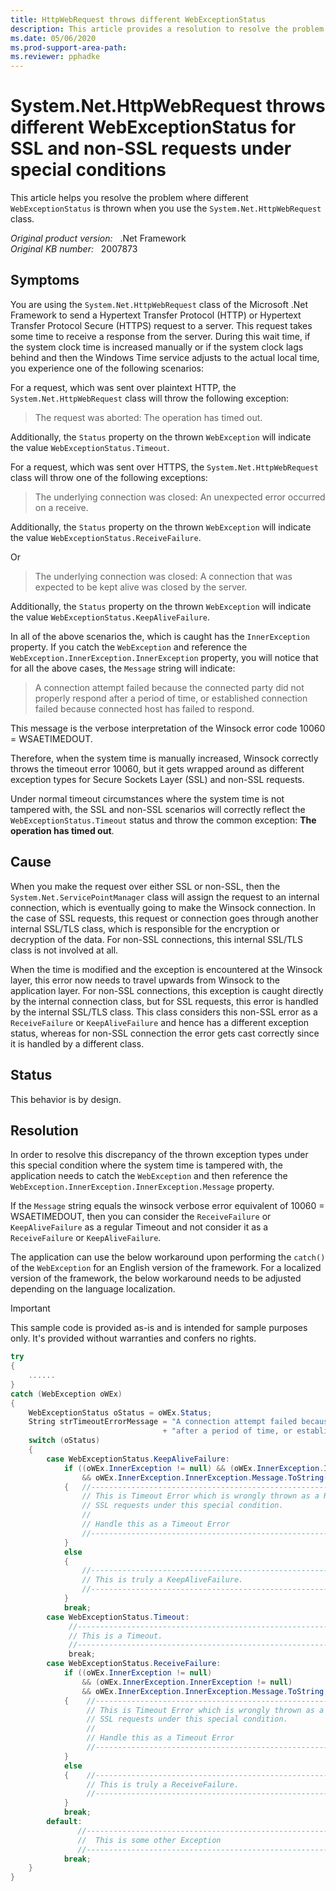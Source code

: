 ```yaml
---
title: HttpWebRequest throws different WebExceptionStatus
description: This article provides a resolution to resolve the problem that different WebExceptionStatus will be shown for SSL and non-SSL requests.
ms.date: 05/06/2020
ms.prod-support-area-path: 
ms.reviewer: pphadke
---
```

# System.Net.HttpWebRequest throws different WebExceptionStatus for SSL and non-SSL requests under special conditions

This article helps you resolve the problem where different `WebExceptionStatus` is thrown when you use the `System.Net.HttpWebRequest` class.

_Original product version:_ &nbsp; .Net Framework  
_Original KB number:_ &nbsp; 2007873

## Symptoms

You are using the `System.Net.HttpWebRequest` class of the Microsoft .Net Framework to send a Hypertext Transfer Protocol (HTTP) or Hypertext Transfer Protocol Secure (HTTPS) request to a server. This request takes some time to receive a response from the server. During this wait time, if the system clock time is increased manually or if the system clock lags behind and then the Windows Time service adjusts to the actual local time, you experience one of the following scenarios:

For a request, which was sent over plaintext HTTP, the `System.Net.HttpWebRequest` class will throw the following exception:

> The request was aborted: The operation has timed out.

Additionally, the `Status` property on the thrown `WebException` will indicate the value `WebExceptionStatus.Timeout`.

For a request, which was sent over HTTPS, the `System.Net.HttpWebRequest` class will throw one of the following exceptions:

> The underlying connection was closed: An unexpected error occurred on a receive.

Additionally, the `Status` property on the thrown `WebException` will indicate the value `WebExceptionStatus.ReceiveFailure`.

Or

> The underlying connection was closed: A connection that was expected to be kept alive was closed by the server.

Additionally, the `Status` property on the thrown `WebException` will indicate the value `WebExceptionStatus.KeepAliveFailure`.

In all of the above scenarios the, which is caught has the `InnerException` property. If you catch the `WebException` and reference the `WebException.InnerException.InnerException` property, you will notice that for all the above cases, the `Message` string will indicate:

> A connection attempt failed because the connected party did not properly respond after a period of time, or established connection failed because connected host has failed to respond.

This message is the verbose interpretation of the Winsock error code 10060 = WSAETIMEDOUT.

Therefore, when the system time is manually increased, Winsock correctly throws the timeout error 10060, but it gets wrapped around as different exception types for Secure Sockets Layer (SSL) and non-SSL requests.

Under normal timeout circumstances where the system time is not tampered with, the SSL and non-SSL scenarios will correctly reflect the `WebExceptionStatus.Timeout` status and throw the common exception: **The operation has timed out**.

## Cause

When you make the request over either SSL or non-SSL, then the `System.Net.ServicePointManager` class will assign the request to an internal connection, which is eventually going to make the Winsock connection. In the case of SSL requests, this request or connection goes through another internal SSL/TLS class, which is responsible for the encryption or decryption of the data. For non-SSL connections, this internal SSL/TLS class is not involved at all.

When the time is modified and the exception is encountered at the Winsock layer, this error now needs to travel upwards from Winsock to the application layer. For non-SSL connections, this exception is caught directly by the internal connection class, but for SSL requests, this error is handled by the internal SSL/TLS class. This class considers this non-SSL error as a `ReceiveFailure` or `KeepAliveFailure` and hence has a different exception status, whereas for non-SSL connection the error gets cast correctly since it is handled by a different class.

## Status

This behavior is by design.

## Resolution

In order to resolve this discrepancy of the thrown exception types under this special condition where the system time is tampered with, the application needs to catch the `WebException` and then reference the `WebException.InnerException.InnerException.Message` property.

If the `Message` string equals the winsock verbose error equivalent of 10060 = WSAETIMEDOUT, then you can consider the `ReceiveFailure` or `KeepAliveFailure` as a regular Timeout and not consider it as a `ReceiveFailure` or `KeepAliveFailure`.

The application can use the below workaround upon performing the `catch()` of the `WebException` for an English version of the framework. For a localized version of the framework, the below workaround needs to be adjusted depending on the language localization.

> [!IMPORTANT]
> This sample code is provided as-is and is intended for sample purposes only. It's provided without warranties and confers no rights.

```csharp
try
{
    ......
}
catch (WebException oWEx)
{
    WebExceptionStatus oStatus = oWEx.Status;
    String strTimeoutErrorMessage = "A connection attempt failed because the connected party did not properly respond "
                                  + "after a period of time, or established connection failed because connected host has failed to respond";
    switch (oStatus)
    {
        case WebExceptionStatus.KeepAliveFailure:
            if ((oWEx.InnerException != null) && (oWEx.InnerException.InnerException != null)
                && oWEx.InnerException.InnerException.Message.ToString().Equals(strTimeoutErrorMessage, StringComparison.CurrentCultureIgnoreCase))
            {   //----------------------------------------------------------------------
                // This is Timeout Error which is wrongly thrown as a ReceiveFailure for
                // SSL requests under this special condition.
                //
                // Handle this as a Timeout Error
                //----------------------------------------------------------------------
            }
            else
            {
                //----------------------------------------------------------------------
                // This is truly a KeepAliveFailure.
                //----------------------------------------------------------------------
            }
            break;
        case WebExceptionStatus.Timeout:
             //----------------------------------------------------------------------
             // This is a Timeout.
             //----------------------------------------------------------------------
             break;
        case WebExceptionStatus.ReceiveFailure:
            if ((oWEx.InnerException != null)
                && (oWEx.InnerException.InnerException != null)
                && oWEx.InnerException.InnerException.Message.ToString ().Equals (strTimeoutErrorMessage, StringComparison.CurrentCultureIgnoreCase))
            {    //----------------------------------------------------------------------
                 // This is Timeout Error which is wrongly thrown as a ReceiveFailure for
                 // SSL requests under this special condition.
                 //
                 // Handle this as a Timeout Error
                 //----------------------------------------------------------------------
            }
            else
            {    //----------------------------------------------------------------------
                 // This is truly a ReceiveFailure.
                 //----------------------------------------------------------------------
            }
            break;
        default:
               //----------------------------------------------------------------------
               //  This is some other Exception
               //----------------------------------------------------------------------
            break;
    }
}
```
